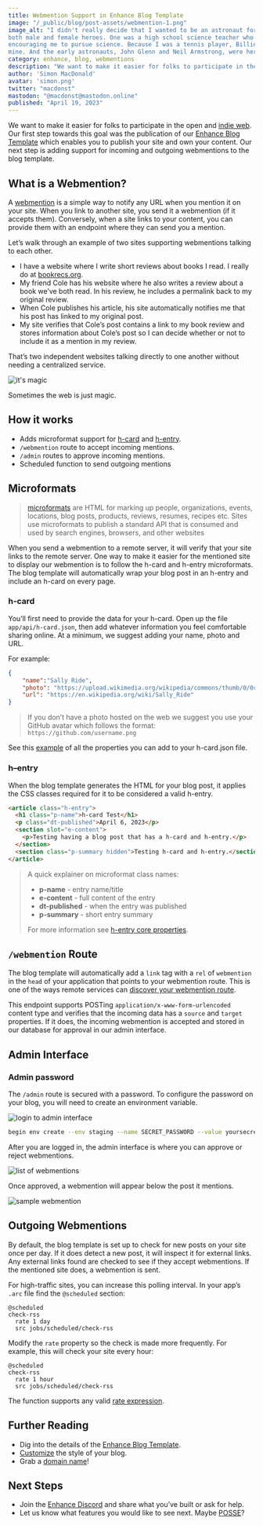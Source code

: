 ```yaml
---
title: Webmention Support in Enhance Blog Template
image: "/_public/blog/post-assets/webmention-1.png"
image_alt: "I didn't really decide that I wanted to be an astronaut for sure until the end of college. But even in elementary school and junior high, I was very interested in space and in the space program. I had
both male and female heroes. One was a high school science teacher who was very important in
encouraging me to pursue science. Because I was a tennis player, Billie Jean King was a hero of
mine. And the early astronauts, John Glenn and Neil Armstrong, were heroes of mine as well."
category: enhance, blog, webmentions
description: "We want to make it easier for folks to participate in the open and indie web. Our first step towards this goal was the publication of our Enhance Blog Template which enables you to publish your site and own your content. Our next step is adding support for incoming and outgoing webmentions to the blog template."
author: 'Simon MacDonald'
avatar: 'simon.png'
twitter: "macdonst"
mastodon: "@macdonst@mastodon.online"
published: "April 19, 2023"
---
```


We want to make it easier for folks to participate in the open and [indie web](https://indieweb.org/). Our first step towards this goal was the publication of our [Enhance Blog Template](https://begin.com/blog/posts/2023-03-17-introducing-the-enhance-blog-template) which enables you to publish your site and own your content. Our next step is adding support for incoming and outgoing webmentions to the blog template.

## What is a Webmention?

A [webmention](https://www.w3.org/TR/webmention/) is a simple way to notify any URL when you mention it on your site. When you link to another site, you send it a webmention (if it accepts them). Conversely, when a site links to your content, you can provide them with an endpoint where they can send you a mention.

Let’s walk through an example of two sites supporting webmentions talking to each other.

* I have a website where I write short reviews about books I read. I really do at [bookrecs.org](https://bookrecs.org/).
* My friend Cole has his website where he also writes a review about a book we’ve both read. In his review, he includes a permalink back to my original review.
* When Cole publishes his article, his site automatically notifies me that his post has linked to my original post.
* My site verifies that Cole’s post contains a link to my book review and stores information about Cole’s post so I can decide whether or not to include it as a mention in my review.

That’s two independent websites talking directly to one another without needing a centralized service.

![it's magic](/_public/blog/post-assets/its-magic.jpg)

Sometimes the web is just magic.

## How it works

* Adds microformat support for [h-card](https://microformats.org/wiki/h-card) and [h-entry](https://microformats.org/wiki/h-entry).
* `/webmention` route to accept incoming mentions.
* `/admin` routes to approve incoming mentions.
* Scheduled function to send outgoing mentions

## Microformats

> [microformats](https://microformats.org/wiki/Main_Page) are HTML for marking up people, organizations, events, locations, blog posts, products, reviews, resumes, recipes etc. Sites use microformats to publish a standard API that is consumed and used by search engines, browsers, and other websites

When you send a webmention to a remote server, it will verify that your site links to the remote server. One way to make it easier for the mentioned site to display our webmention is to follow the h-card and h-entry microformats. The blog template will automatically wrap your blog post in an h-entry and include an h-card on every page.

### h-card

You’ll first need to provide the data for your h-card. Open up the file `app/api/h-card.json`, then add whatever information you feel comfortable sharing online. At a minimum, we suggest adding your name, photo and URL.

For example:

```json
{
    "name":"Sally Ride",
    "photo": "https://upload.wikimedia.org/wikipedia/commons/thumb/0/0c/Sally_Ride_%281984%29.jpg/1024px-Sally_Ride_%281984%29.jpg",
    "url": "https://en.wikipedia.org/wiki/Sally_Ride"
}
```

> If you don’t have a photo hosted on the web we suggest you use your GitHub avatar which follows the format: `https://github.com/username.png`

See this [example](https://github.com/enhance-dev/enhance-blog-template/blob/main/app/api/h-card.json.example) of all the properties you can add to your h-card.json file.

### h–entry

When the blog template generates the HTML for your blog post, it applies the CSS classes required for it to be considered a valid h-entry.

```html
<article class="h-entry">
  <h1 class="p-name">h-card Test</h1>
  <p class="dt-published">April 6, 2023</p>
  <section slot="e-content">
    <p>Testing having a blog post that has a h-card and h-entry.</p>
  </section>
  <section class="p-summary hidden">Testing h-card and h-entry.</section>
</article>
```
> A quick explainer on microformat class names:
>
> - **p-name** - entry name/title
> - **e-content** - full content of the entry
> - **dt-published** - when the entry was published
> - **p-summary** - short entry summary
>
> For more information see [h-entry core properties](https://microformats.org/wiki/h-entry#Core_Properties).


## `/webmention` Route

The blog template will automatically add a `link` tag with a `rel` of `webmention` in the `head` of your application that points to your webmention route. This is one of the ways remote services can [discover your webmention route](https://www.w3.org/TR/webmention/#sender-discovers-receiver-webmention-endpoint).

This endpoint supports POSTing `application/x-www-form-urlencoded` content type and verifies that the incoming data has a `source` and `target` properties. If it does, the incoming webmention is accepted and stored in our database for approval in our admin interface.

## Admin Interface

### Admin password

The `/admin` route is secured with a password. To configure the password on your blog, you will need to create an environment variable.

![login to admin interface](/_public/blog/post-assets/webmention-2.png)


```bash
begin env create --env staging --name SECRET_PASSWORD --value yoursecretpassword
```

After you are logged in, the admin interface is where you can approve or reject webmentions.

![list of webmentions](/_public/blog/post-assets/webmention-3.png)

Once approved, a webmention will appear below the post it mentions.

![sample webmention](/_public/blog/post-assets/webmention-4.png)

## Outgoing Webmentions

By default, the blog template is set up to check for new posts on your site once per day. If it does detect a new post, it will inspect it for external links. Any external links found are checked to see if they accept webmentions. If the mentioned site does, a webmention is sent.

For high-traffic sites, you can increase this polling interval. In your app’s `.arc` file find the `@scheduled` section:

```arc
@scheduled
check-rss
  rate 1 day
  src jobs/scheduled/check-rss
```
Modify the `rate` property so the check is made more frequently. For example, this will check your site every hour:

```arc
@scheduled
check-rss
  rate 1 hour
  src jobs/scheduled/check-rss
```

The function supports any valid [rate expression](https://docs.aws.amazon.com/AmazonCloudWatch/latest/events/ScheduledEvents.html#RateExpressions).

## Further Reading

* Dig into the details of the [Enhance Blog Template](https://begin.com/blog/posts/2023-03-17-introducing-the-enhance-blog-template).
* [Customize](https://begin.com/blog/posts/2023-04-06-customizing-the-enhance-blog-template) the style of your blog.
* Grab a [domain name](https://begin.com/blog/posts/2023-04-03-begin-domains)!

## Next Steps

* Join the [Enhance Discord](https://enhance.dev/discord) and share what you’ve built or ask for help.
* Let us know what features you would like to see next. Maybe [POSSE](https://indieweb.org/POSSE)?
